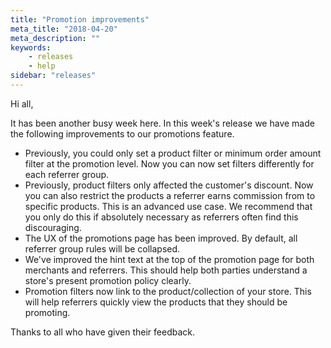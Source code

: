 ```yaml
---
title: "Promotion improvements"
meta_title: "2018-04-20"
meta_description: ""
keywords:
    - releases
    - help
sidebar: "releases"
---
```


Hi all,

It has been another busy week here. In this week's release we have made the following improvements to our promotions feature.

*   Previously, you could only set a product filter or minimum order amount filter at the promotion level. Now you can now set filters differently for each referrer group.
*   Previously, product filters only affected the customer's discount. Now you can also restrict the products a referrer earns commission from to specific products. This is an advanced use case. We recommend that you only do this if absolutely necessary as referrers often find this discouraging. 
*   The UX of the promotions page has been improved. By default, all referrer group rules will be collapsed.
*   We've improved the hint text at the top of the promotion page for both merchants and referrers. This should help both parties understand a store's present promotion policy clearly.
*   Promotion filters now link to the product/collection of your store. This will help referrers quickly view the products that they should be promoting.

Thanks to all who have given their feedback.